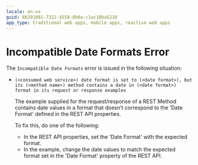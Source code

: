 ```yaml
---
locale: en-us
guid: 8b291081-7322-4558-8b0a-c1ac18ba5218
app_type: traditional web apps, mobile apps, reactive web apps
---
```


# Incompatible Date Formats Error

The `Incompatible Date Formats` error is issued in the following situation:

* `(<consumed web service>) date format is set to (<date format>), but its (<method name>) method contains a date in (<date format>) format in its request or response examples`
  
    The example supplied for the request/response of a REST Method contains date values in a format that doesn’t correspond to the 'Date Format' defined in the REST API properties.

    To fix this, do one of the following:

    * In the REST API properties, set the 'Date Format' with the expected format.
    * In the example, change the date values to match the expected format set in the 'Date Format' property of the REST API.
